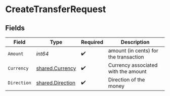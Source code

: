 # CreateTransferRequest


## Fields

| Field                                                | Type                                                 | Required                                             | Description                                          |
| ---------------------------------------------------- | ---------------------------------------------------- | ---------------------------------------------------- | ---------------------------------------------------- |
| `Amount`                                             | *int64*                                              | :heavy_check_mark:                                   | amount (in cents) for the transaction                |
| `Currency`                                           | [shared.Currency](../../models/shared/currency.md)   | :heavy_check_mark:                                   | Currency associated with the amount                  |
| `Direction`                                          | [shared.Direction](../../models/shared/direction.md) | :heavy_check_mark:                                   | Direction of the money                               |